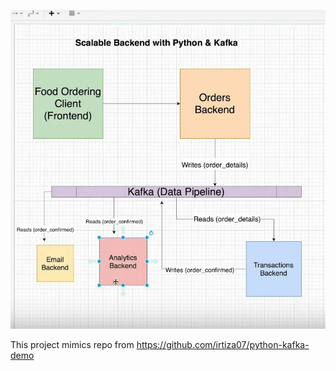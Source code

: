 ![Workflow Diagram](static_files/workflow.jpg)


This project mimics repo from https://github.com/irtiza07/python-kafka-demo